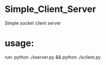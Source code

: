 # Simple_Client_Server
Simple socket client server

# usage:
run: python ./sserver.py && python ./sclient.py
